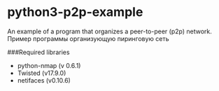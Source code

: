 # python3-p2p-example
An example of a program that organizes a peer-to-peer (p2p) network.\
Пример программы организующую пиринговую сеть


###Required libraries

* python-nmap (v 0.6.1)
* Twisted (v17.9.0) 
* netifaces (v0.10.6)
